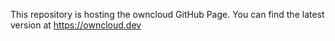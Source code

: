 This repository is hosting the owncloud GitHub Page. You can find the latest version at https://owncloud.dev
